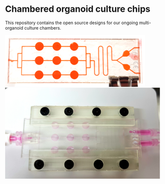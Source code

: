# Chambered organoid culture chips  
This repository contains the open source designs for our ongoing multi-organoid culture chambers.

![alt text](https://github.com/haniffalab/HL_open_source_hardware/blob/main/HL_prototype_micro_fluidic_culture_chip/20210125_203439.png)
![alt text](https://github.com/haniffalab/HL_open_source_hardware/blob/main/HL_prototype_micro_fluidic_culture_chip/20210126_175512%20(1).jpg)
